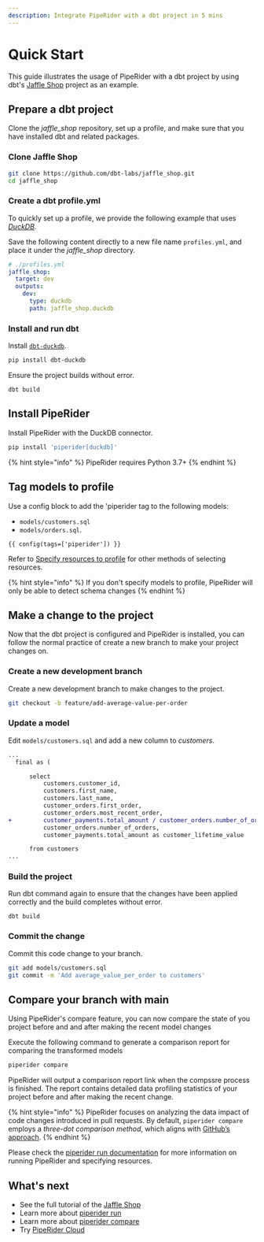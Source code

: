 ```yaml
---
description: Integrate PipeRider with a dbt project in 5 mins
---
```


# Quick Start

This guide illustrates the usage of PipeRider with a dbt project by using dbt's [Jaffle Shop](https://github.com/dbt-labs/jaffle\_shop) project as an example.

## Prepare a dbt project

Clone the _jaffle\_shop_ repository, set up a profile, and make sure that you have installed dbt and related packages.

### Clone Jaffle Shop

```bash
git clone https://github.com/dbt-labs/jaffle_shop.git
cd jaffle_shop
```

### Create a dbt profile.yml

To quickly set up a profile, we provide the following example that uses [_DuckDB_](https://duckdb.org/).

Save the following content directly to a new file name `profiles.yml`, and place it under the _jaffle\_shop_ directory.

```yaml
# ./profiles.yml
jaffle_shop:
  target: dev
  outputs:
    dev:
      type: duckdb
      path: jaffle_shop.duckdb
```

### Install and run dbt

Install [`dbt-duckdb`](https://docs.getdbt.com/reference/warehouse-setups/duckdb-setup).

```bash
pip install dbt-duckdb
```

Ensure the project builds without error.

```
dbt build
```

## Install PipeRider

Install PipeRider with the DuckDB connector.

```bash
pip install 'piperider[duckdb]'
```

{% hint style="info" %}
&#x20;PipeRider requires Python 3.7+
{% endhint %}

## Tag models to profile

Use a config block to add the 'piperider tag to the following models:&#x20;

* &#x20;`models/customers.sql`&#x20;
* &#x20;`models/orders.sql`.

```
{{ config(tags=['piperider']) }}
```

Refer to [Specify resources to profile](../reference/specify-resources-to-profile.md) for other methods of selecting resources.

{% hint style="info" %}
If you don't specify models to profile, PipeRider will only be able to detect schema changes
{% endhint %}

## Make a change to the project

Now that the dbt project is configured and PipeRider is installed, you can follow the normal practice of create a new branch to make your project changes on.

### Create a new development branch

Create a new development branch to make changes to the project.

```bash
git checkout -b feature/add-average-value-per-order
```

### Update a model

Edit `models/customers.sql` and add a new column to _customers_.&#x20;

```diff
...  
  final as (

      select
          customers.customer_id,
          customers.first_name,
          customers.last_name,
          customer_orders.first_order,
          customer_orders.most_recent_order,
+         customer_payments.total_amount / customer_orders.number_of_orders as average_value_per_order,
          customer_orders.number_of_orders,
          customer_payments.total_amount as customer_lifetime_value

      from customers
...
```

### Build the project

Run dbt command again to ensure that the changes have been applied correctly and the build completes without error.

```
dbt build
```

### Commit the change

Commit this code change to your branch.

```bash
git add models/customers.sql
git commit -m 'Add average_value_per_order to customers'
```

## Compare your branch with main

Using PipeRider's compare feature, you can now compare the state of you project before and and after making the recent model changes

Execute the following command to generate a comparison report for comparing the transformed models

```bash
piperider compare
```

PipeRider will output a comparison report link when the compssre process is finished. The report contains detailed data profiling statistics of your project before and after making the recent change.&#x20;

{% hint style="info" %}
PipeRider focuses on analyzing the data impact of code changes introduced in pull requests. By default, `piperider compare` employs a _three-dot comparison method_, which aligns with [GitHub’s approach](https://docs.github.com/en/pull-requests/collaborating-with-pull-requests/proposing-changes-to-your-work-with-pull-requests/about-comparing-branches-in-pull-requests#about-three-dot-comparison-on-github).
{% endhint %}

Please check the [piperider run documentation](run/) for more information on running PipeRider and specifying resources.

## What's next

* See the full tutorial of the [Jaffle Shop](tutorials/dbt.md)
* Learn more about [piperider run](run/)
* Learn more about [piperider compare](compare.md)
* Try [PipeRider Cloud](../piperider-cloud/get-started.md)
